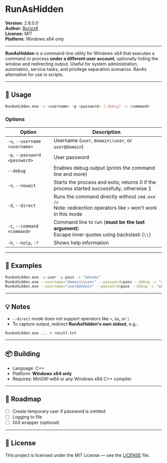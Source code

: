 # RunAsHidden

**Version:** 2.8.0.0  
**Author:** [BorizzK](https://github.com/BorizzK)  
**License:** MIT  
**Platform:** Windows x64 only

---

**RunAsHidden** is a command-line utility for Windows x64 that executes a command or process **under a different user account**, optionally hiding the window and redirecting output.
Useful for system administration, automation, service tasks, and privilege separation scenarios.
RanAs alternative for use in scripts.

---

## 🔧 Usage

```bash
RunAsHidden.exe -u <username> -p <password> [-debug] -c <command>
```

### Options

| Option | Description |
|--------|-------------|
| `-u`, `--username <username>` | Username (`user`, `domain\\user`, or `user@domain`) |
| `-p`, `--password <password>` | User password |
| `--debug` | Enables debug output (prints the command line and more) |
| `-n`, `--nowait` | Starts the process and exits; returns 0 if the process started successfully, otherwise 1 |
| `-d`, `--direct` | Runs the command directly without `cmd.exe /c`<br>Note: redirection operators like `>` won’t work in this mode |
| `-c`, `--command <command>` | Command line to run (**must be the last argument**) <br>Escape inner quotes using backslash (`\\`) |
| `-h`, `--help`, `-?` | Shows help information |

---

## 🧪 Examples

```bash
RunAsHidden.exe -u user -p pass -c "whoami"
RunAsHidden.exe --username="domain\\user" --password=pass --debug -c "dism.exe /online /get-packages"
RunAsHidden.exe --username="user@domain" --password=pass --debug -c "whoami >\"C:\\Temp\\whoami.log\""
```

---

## 💡 Notes

- `--direct` mode does not support operators like `>`, `&&`, or `|`.  
- To capture output, redirect **RunAsHidden's own stdout**, e.g.:

```
RunAsHidden.exe ... > result.txt
```

---

## 📦 Building

- Language: C++
- Platform: **Windows x64 only**
- Requires: MinGW-w64 or any Windows x64 C++ compiler

---

## 🚧 Roadmap

- [ ] Create temporary user if password is omitted
- [ ] Logging to file
- [ ] GUI wrapper (optional)

---

## 📄 License

This project is licensed under the MIT License — see the [LICENSE](LICENSE) file.
